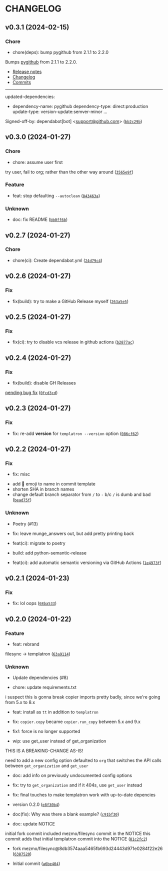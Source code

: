 # CHANGELOG



## v0.3.1 (2024-02-15)

### Chore

* chore(deps): bump pygithub from 2.1.1 to 2.2.0

Bumps [pygithub](https://github.com/pygithub/pygithub) from 2.1.1 to 2.2.0.
- [Release notes](https://github.com/pygithub/pygithub/releases)
- [Changelog](https://github.com/PyGithub/PyGithub/blob/main/doc/changes.rst)
- [Commits](https://github.com/pygithub/pygithub/compare/v2.1.1...v2.2.0)

---
updated-dependencies:
- dependency-name: pygithub
  dependency-type: direct:production
  update-type: version-update:semver-minor
...

Signed-off-by: dependabot[bot] &lt;support@github.com&gt; ([`bb2c29b`](https://github.com/charlesthomas/templatron/commit/bb2c29bbdb59fb3a8c687d45c7ab26d622541844))


## v0.3.0 (2024-01-27)

### Chore

* chore: assume user first

try user, fail to org; rather than the other way around ([`3565e9f`](https://github.com/charlesthomas/templatron/commit/3565e9ff299fcb5b77d9ca77df0423403f3710e4))

### Feature

* feat: stop defaulting `--autoclean` ([`843463a`](https://github.com/charlesthomas/templatron/commit/843463aed66b3a78a6f6ec1732f0e047de5e280c))

### Unknown

* doc: fix README ([`bb0ff6b`](https://github.com/charlesthomas/templatron/commit/bb0ff6be678af8484c1d4af9dd6faf4cdeebc339))


## v0.2.7 (2024-01-27)

### Chore

* chore(ci): Create dependabot.yml ([`24d79c4`](https://github.com/charlesthomas/templatron/commit/24d79c43f60c9ee023b5204e2a6731d85c7096ea))


## v0.2.6 (2024-01-27)

### Fix

* fix(build): try to make a GitHub Release myself ([`263a5e5`](https://github.com/charlesthomas/templatron/commit/263a5e5b14b9eb40ba864a0768f66cf2861f46a5))


## v0.2.5 (2024-01-27)

### Fix

* fix(ci): try to disable vcs release in github actions ([`b2877ac`](https://github.com/charlesthomas/templatron/commit/b2877ac0aee077f4c9a88574833f1f8c3c13c43f))


## v0.2.4 (2024-01-27)

### Fix

* fix(build): disable GH Releases

[pending bug fix](https://github.com/python-semantic-release/python-semantic-release/issues/818) ([`0fcd3cd`](https://github.com/charlesthomas/templatron/commit/0fcd3cdf98bade3537e2237ba44716f2aeb792f6))


## v0.2.3 (2024-01-27)

### Fix

* fix: re-add __version__ for `templatron --version` option ([`086cf62`](https://github.com/charlesthomas/templatron/commit/086cf62bfaab8ba3465d74679b4808bf97615662))


## v0.2.2 (2024-01-27)

### Fix

* fix: misc

- add 🤖 emoji to name in commit template
- shorten SHA in branch names
- change default branch separator from `/` to `-` b/c `/` is dumb and bad ([`bead75f`](https://github.com/charlesthomas/templatron/commit/bead75fe30b8d84708de15f9d1037e6b9cb6ec57))

### Unknown

* Poetry (#13)

* fix: leave munge_answers out, but add pretty printing back

* feat(ci): migrate to poetry

* build: add python-semantic-release

* feat(ci): add automatic semantic versioning via GitHub Actions ([`1e4973f`](https://github.com/charlesthomas/templatron/commit/1e4973f27ac332de803a6e4c0db34536565f5d0c))


## v0.2.1 (2024-01-23)

### Fix

* fix: lol oops ([`68ba533`](https://github.com/charlesthomas/templatron/commit/68ba5337cad5f6a6eb175c0cf8163f7faae514ae))


## v0.2.0 (2024-01-22)

### Feature

* feat: rebrand

filesync -&gt; templatron ([`63a9114`](https://github.com/charlesthomas/templatron/commit/63a9114447d66a72bf4b6ddc2c6fdf18c41051aa))

### Unknown

* Update dependencies (#8)

* chore: update requirements.txt

i suspect this is gonna break copier imports pretty badly, since we&#39;re
going from 5.x to 8.x

* feat: install as `tt` in addition to `templatron`

* fix: `copier.copy` became `copier.run_copy` between 5.x and 9.x

* fix!: force is no longer supported

* wip: use get_user instead of get_organization

THIS IS A BREAKING-CHANGE AS-IS!

need to add a new config option defaulted to `org` that switches the API
calls between `get_organization` and `get_user`

* doc: add info on previously undocumented config options

* fix: try to `get_organization` and if it 404s, use `get_user` instead

* fix: final touches to make templatron work with up-to-date depencies

* version 0.2.0 ([`e8f30b4`](https://github.com/charlesthomas/templatron/commit/e8f30b4a5750df0dde6b08850cb47b007f83b5e5))

* doc(fix): Why was there a blank example? ([`c91bf30`](https://github.com/charlesthomas/templatron/commit/c91bf300f783170aa237d152d1c80b4accb3612b))

* doc: update NOTICE

initial fork commit included mezmo/filesync commit in the NOTICE
this commit adds that initial templatron commit into the NOTICE ([`81c2fc2`](https://github.com/charlesthomas/templatron/commit/81c2fc29d1e12c78b7e8dcf24853814d3f5765eb))

* fork mezmo/filesync@8db3574aaa5465fb693d24443d971e0284f22e26 ([`6387520`](https://github.com/charlesthomas/templatron/commit/63875208270478041174660e4bd8ed1bc0e483dd))

* Initial commit ([`a6be404`](https://github.com/charlesthomas/templatron/commit/a6be404a80918fd3603e343e9d3dfa2c38725f64))

